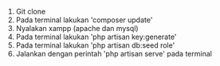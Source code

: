 1. Git clone
2. Pada terminal lakukan 'composer update'
3. Nyalakan xampp (apache dan mysql)
4. Pada terminal lakukan 'php artisan key:generate'
5. Pada terminal lakukan 'php artisan db:seed role'
6. Jalankan dengan perintah 'php artisan serve' pada terminal
